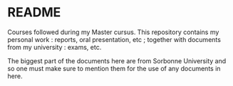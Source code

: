 # README
Courses followed during my Master cursus. This repository contains my personal work : reports, oral presentation, etc ; together with documents from my university : exams, etc.

The biggest part of the documents here are from Sorbonne University and so one must make sure to mention them for the use of any documents in here.

